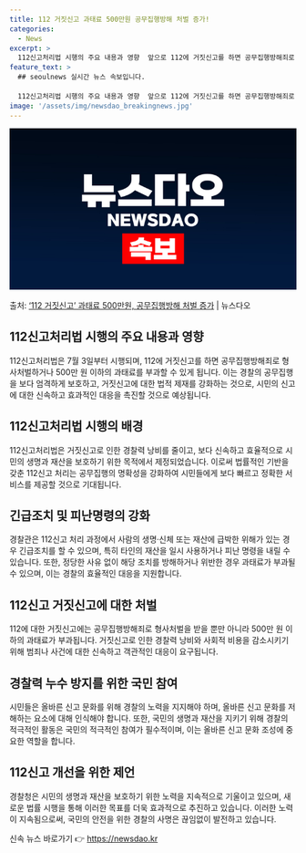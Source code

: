 ```yaml
---
title: 112 거짓신고 과태료 500만원 공무집행방해 처벌 증가!
categories:
  - News
excerpt: >
  112신고처리법 시행의 주요 내용과 영향  앞으로 112에 거짓신고를 하면 공무집행방해죄로 형사처벌하거나 5…
feature_text: >
  ## seoulnews 실시간 뉴스 속보입니다.

  112신고처리법 시행의 주요 내용과 영향  앞으로 112에 거짓신고를 하면 공무집행방해죄로 형사처벌하거나 5…
image: '/assets/img/newsdao_breakingnews.jpg'
---
```


![뉴스다오 속보](/assets/img/newsdao_breakingnews.jpg)

<p>출처: <a href="https://newsdao.kr/4389" rel="dofollow">‘112 거짓신고’ 과태료 500만원, 공무집행방해 처벌 증가</a> | 뉴스다오</p>

<h2 data-ke-size="size26">112신고처리법 시행의 주요 내용과 영향</h2>
112신고처리법은 7월 3일부터 시행되며, 112에 거짓신고를 하면 공무집행방해죄로 형사처벌하거나 500만 원 이하의 과태료를 부과할 수 있게 됩니다. 이는 경찰의 공무집행을 보다 엄격하게 보호하고, 거짓신고에 대한 법적 제재를 강화하는 것으로, 시민의 신고에 대한 신속하고 효과적인 대응을 촉진할 것으로 예상됩니다.

<h2 data-ke-size="size26">112신고처리법 시행의 배경</h2>
112신고처리법은 거짓신고로 인한 경찰력 낭비를 줄이고, 보다 신속하고 효율적으로 시민의 생명과 재산을 보호하기 위한 목적에서 제정되었습니다. 이로써 법률적인 기반을 갖춘 112신고 처리는 공무집행의 명확성을 강화하여 시민들에게 보다 빠르고 정확한 서비스를 제공할 것으로 기대됩니다.

<h2 data-ke-size="size26">긴급조치 및 피난명령의 강화</h2>
경찰관은 112신고 처리 과정에서 사람의 생명·신체 또는 재산에 급박한 위해가 있는 경우 긴급조치를 할 수 있으며, 특히 타인의 재산을 일시 사용하거나 피난 명령을 내릴 수 있습니다. 또한, 정당한 사유 없이 해당 조치를 방해하거나 위반한 경우 과태료가 부과될 수 있으며, 이는 경찰의 효율적인 대응을 지원합니다.

<h2 data-ke-size="size26">112신고 거짓신고에 대한 처벌</h2>
112에 대한 거짓신고에는 공무집행방해죄로 형사처벌을 받을 뿐만 아니라 500만 원 이하의 과태료가 부과됩니다. 거짓신고로 인한 경찰력 낭비와 사회적 비용을 감소시키기 위해 범죄나 사건에 대한 신속하고 객관적인 대응이 요구됩니다.

<h2 data-ke-size="size26">경찰력 누수 방지를 위한 국민 참여</h2>
시민들은 올바른 신고 문화를 위해 경찰의 노력을 지지해야 하며, 올바른 신고 문화를 저해하는 요소에 대해 인식해야 합니다. 또한, 국민의 생명과 재산을 지키기 위해 경찰의 적극적인 활동은 국민의 적극적인 참여가 필수적이며, 이는 올바른 신고 문화 조성에 중요한 역할을 합니다.

<h2 data-ke-size="size26">112신고 개선을 위한 제언</h2>
경찰청은 시민의 생명과 재산을 보호하기 위한 노력을 지속적으로 기울이고 있으며, 새로운 법률 시행을 통해 이러한 목표를 더욱 효과적으로 추진하고 있습니다. 이러한 노력이 지속됨으로써, 국민의 안전을 위한 경찰의 사명은 끊임없이 발전하고 있습니다. 

신속 뉴스 바로가기 👉 <a href="https://newsdao.kr" rel="dofollow">https://newsdao.kr</a>



